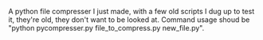 A python file compresser I just made, with a few old scripts I dug up to test it, they're old, they don't want to be looked at.
Command usage shoud be "python pycompresser.py file_to_compress.py new_file.py".
